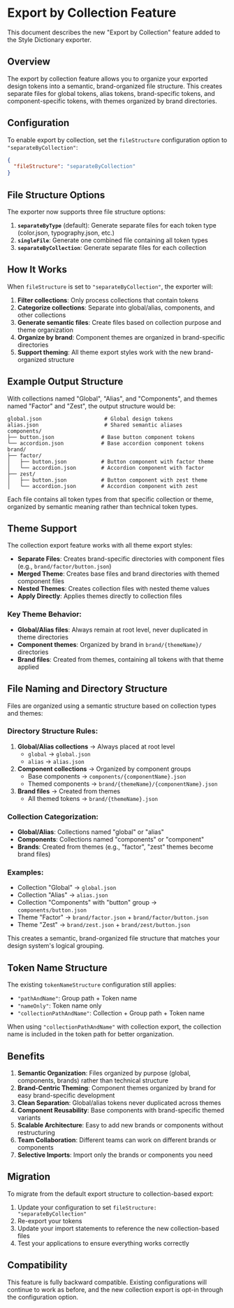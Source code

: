 # Export by Collection Feature

This document describes the new "Export by Collection" feature added to the Style Dictionary exporter.

## Overview

The export by collection feature allows you to organize your exported design tokens into a semantic, brand-organized file structure. This creates separate files for global tokens, alias tokens, brand-specific tokens, and component-specific tokens, with themes organized by brand directories.

## Configuration

To enable export by collection, set the `fileStructure` configuration option to `"separateByCollection"`:

```json
{
  "fileStructure": "separateByCollection"
}
```

## File Structure Options

The exporter now supports three file structure options:

1. **`separateByType`** (default): Generate separate files for each token type (color.json, typography.json, etc.)
2. **`singleFile`**: Generate one combined file containing all token types
3. **`separateByCollection`**: Generate separate files for each collection

## How It Works

When `fileStructure` is set to `"separateByCollection"`, the exporter will:

1. **Filter collections**: Only process collections that contain tokens
2. **Categorize collections**: Separate into global/alias, components, and other collections
3. **Generate semantic files**: Create files based on collection purpose and theme organization
4. **Organize by brand**: Component themes are organized in brand-specific directories
5. **Support theming**: All theme export styles work with the new brand-organized structure

## Example Output Structure

With collections named "Global", "Alias", and "Components", and themes named "Factor" and "Zest", the output structure would be:

```
global.json                    # Global design tokens
alias.json                     # Shared semantic aliases  
components/
├── button.json               # Base button component tokens
└── accordion.json            # Base accordion component tokens
brand/
├── factor/
│   ├── button.json           # Button component with factor theme
│   └── accordion.json        # Accordion component with factor 
├── zest/
│   ├── button.json           # Button component with zest theme
│   └── accordion.json        # Accordion component with zest
```

Each file contains all token types from that specific collection or theme, organized by semantic meaning rather than technical token types.

## Theme Support

The collection export feature works with all theme export styles:

- **Separate Files**: Creates brand-specific directories with component files (e.g., `brand/factor/button.json`)
- **Merged Theme**: Creates base files and brand directories with themed component files
- **Nested Themes**: Creates collection files with nested theme values
- **Apply Directly**: Applies themes directly to collection files

### Key Theme Behavior:
- **Global/Alias files**: Always remain at root level, never duplicated in theme directories
- **Component themes**: Organized by brand in `brand/{themeName}/` directories
- **Brand files**: Created from themes, containing all tokens with that theme applied

## File Naming and Directory Structure

Files are organized using a semantic structure based on collection types and themes:

### Directory Structure Rules:
1. **Global/Alias collections** → Always placed at root level
   - `global` → `global.json`
   - `alias` → `alias.json`
2. **Component collections** → Organized by component groups
   - Base components → `components/{componentName}.json`
   - Themed components → `brand/{themeName}/{componentName}.json`
3. **Brand files** → Created from themes
   - All themed tokens → `brand/{themeName}.json`

### Collection Categorization:
- **Global/Alias**: Collections named "global" or "alias"
- **Components**: Collections named "components" or "component"  
- **Brands**: Created from themes (e.g., "factor", "zest" themes become brand files)

### Examples:
- Collection "Global" → `global.json`
- Collection "Alias" → `alias.json`
- Collection "Components" with "button" group → `components/button.json`
- Theme "Factor" → `brand/factor.json` + `brand/factor/button.json`
- Theme "Zest" → `brand/zest.json` + `brand/zest/button.json`

This creates a semantic, brand-organized file structure that matches your design system's logical grouping.

## Token Name Structure

The existing `tokenNameStructure` configuration still applies:
- `"pathAndName"`: Group path + Token name
- `"nameOnly"`: Token name only  
- `"collectionPathAndName"`: Collection + Group path + Token name

When using `"collectionPathAndName"` with collection export, the collection name is included in the token path for better organization.

## Benefits

1. **Semantic Organization**: Files organized by purpose (global, components, brands) rather than technical structure
2. **Brand-Centric Theming**: Component themes organized by brand for easy brand-specific development
3. **Clean Separation**: Global/alias tokens never duplicated across themes
4. **Component Reusability**: Base components with brand-specific themed variants
5. **Scalable Architecture**: Easy to add new brands or components without restructuring
6. **Team Collaboration**: Different teams can work on different brands or components
7. **Selective Imports**: Import only the brands or components you need

## Migration

To migrate from the default export structure to collection-based export:

1. Update your configuration to set `fileStructure: "separateByCollection"`
2. Re-export your tokens
3. Update your import statements to reference the new collection-based files
4. Test your applications to ensure everything works correctly

## Compatibility

This feature is fully backward compatible. Existing configurations will continue to work as before, and the new collection export is opt-in through the configuration option.
